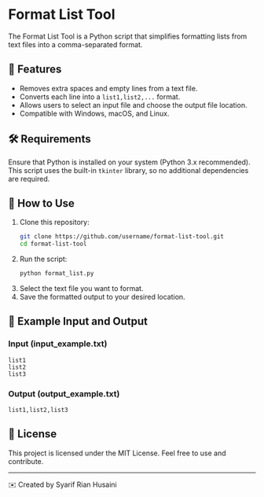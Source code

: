 # Format List Tool

The Format List Tool is a Python script that simplifies formatting lists from text files into a comma-separated format.

## 📌 Features
- Removes extra spaces and empty lines from a text file.
- Converts each line into a `list1,list2,...` format.
- Allows users to select an input file and choose the output file location.
- Compatible with Windows, macOS, and Linux.

## 🛠 Requirements
Ensure that Python is installed on your system (Python 3.x recommended). This script uses the built-in `tkinter` library, so no additional dependencies are required.

## 🚀 How to Use
1. Clone this repository:
   ```bash
   git clone https://github.com/username/format-list-tool.git
   cd format-list-tool
   ```
2. Run the script:
   ```bash
   python format_list.py
   ```
3. Select the text file you want to format.
4. Save the formatted output to your desired location.

## 📂 Example Input and Output
### **Input (input_example.txt)**
```
list1
list2
list3
```
### **Output (output_example.txt)**
```
list1,list2,list3
```

## 📜 License
This project is licensed under the MIT License. Feel free to use and contribute.

---
✉️ Created by Syarif Rian Husaini

